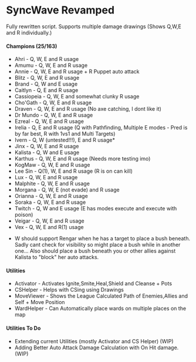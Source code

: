 # SyncWave Revamped
Fully rewritten script. Supports multiple damage drawings (Shows Q,W,E and R individually.)

#### Champions (25/163)
- Ahri       - Q, W, E and R usage
- Amumu      - Q, W, E and R usage
- Annie      - Q, W, E and R usage + R Puppet auto attack
- Blitz      - Q, W, E and R usage
- Brand      - Q, W and E usage
- Caitlyn    - Q, E and R usage
- Cassiopeia - Q, W, E and somewhat clunky R usage 
- Cho'Gath	 - Q, W, E and R usage
- Draven	 - Q, W, E and R usage (No axe catching, I dont like it)
- Dr Mundo	 - Q, W, E and R usage
- Ezreal	 - Q, W, E and R usage
- Irelia   - Q, E and R usage (Q with Pathfinding, Multiple E modes - Pred is by far best, R with 1vs1 and Multi Targets)
- Ivern		 - Q, W (untested!!!), E and R usage*
- Jinx		 - Q, W, E and R usage
- Kalista	 - Q, W and E usage
- Karthus	 - Q, W, E and R usage (Needs more testing imo)
- KogMaw	 - Q, W, E and R usage
- Lee Sin	 - Q(1), W, E and R usage (R is on can kill)
- Lux		 - Q, W, E and R usage
- Malphite	 - Q, W, E and R usage
- Morgana	 - Q, W, E (not evade) and R usage
- Orianna	 - Q, W, E and R usage
- Soraka	 - Q, W, E and R usage
- Twitch	 - Q, W and E usage (E has modes execute and execute with poison)
- Veigar	 - Q, W, E and R usage
- Vex		 - Q, W, E and R(1) usage

* W should support Rengar when he has a target to place a bush beneath. Sadly cant check for visibility so might place a bush while in another one...
  Also should place a bush beneath you or other allies against Kalista to "block" her auto attacks.

#### Utilities
- Activator  - Activates Ignite,Smite,Heal,Shield and Cleanse + Pots
- CSHelper   - Helps with CSing using Drawings
- MoveViewer - Shows the League Calculated Path of Enemies,Allies and Self + Move Position
- WardHelper - Can Automatically place wards on multiple places on the map


#### Utilities To Do
- Extending current Utilities (mostly Activator and CS Helper) (WIP)
- Adding Better Auto Attack Damage Calculation with On Hit damage. (WIP)
